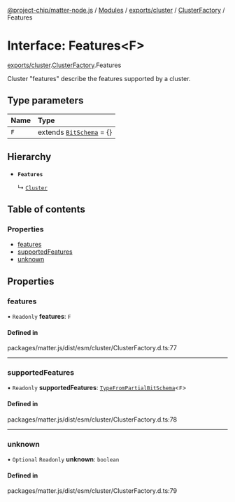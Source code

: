 [@project-chip/matter-node.js](../README.md) / [Modules](../modules.md) / [exports/cluster](../modules/exports_cluster.md) / [ClusterFactory](../modules/exports_cluster.ClusterFactory.md) / Features

# Interface: Features\<F\>

[exports/cluster](../modules/exports_cluster.md).[ClusterFactory](../modules/exports_cluster.ClusterFactory.md).Features

Cluster "features" describe the features supported by a cluster.

## Type parameters

| Name | Type |
| :------ | :------ |
| `F` | extends [`BitSchema`](../modules/exports_schema.md#bitschema) = {} |

## Hierarchy

- **`Features`**

  ↳ [`Cluster`](exports_cluster.ClusterFactory.Cluster.md)

## Table of contents

### Properties

- [features](exports_cluster.ClusterFactory.Features.md#features)
- [supportedFeatures](exports_cluster.ClusterFactory.Features.md#supportedfeatures)
- [unknown](exports_cluster.ClusterFactory.Features.md#unknown)

## Properties

### features

• `Readonly` **features**: `F`

#### Defined in

packages/matter.js/dist/esm/cluster/ClusterFactory.d.ts:77

___

### supportedFeatures

• `Readonly` **supportedFeatures**: [`TypeFromPartialBitSchema`](../modules/exports_schema.md#typefrompartialbitschema)\<`F`\>

#### Defined in

packages/matter.js/dist/esm/cluster/ClusterFactory.d.ts:78

___

### unknown

• `Optional` `Readonly` **unknown**: `boolean`

#### Defined in

packages/matter.js/dist/esm/cluster/ClusterFactory.d.ts:79
